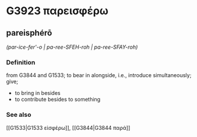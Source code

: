 # G3923 παρεισφέρω

## pareisphérō

_(par-ice-fer'-o | pa-ree-SFEH-roh | pa-ree-SFAY-roh)_

### Definition

from G3844 and G1533; to bear in alongside, i.e., introduce simultaneously; give; 

- to bring in besides
- to contribute besides to something

### See also

[[G1533|G1533 εἰσφέρω]], [[G3844|G3844 παρά]]
